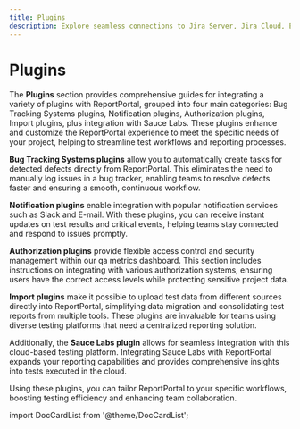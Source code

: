 ```yaml
---
title: Plugins
description: Explore seamless connections to Jira Server, Jira Cloud, E-mail server and other plugins for enhanced test reporting tool.
---
```


# Plugins

The **Plugins** section provides comprehensive guides for integrating a variety of plugins with ReportPortal, grouped into four main categories: Bug Tracking Systems plugins, Notification plugins, Authorization plugins, Import plugins, plus integration with Sauce Labs. These plugins enhance and customize the ReportPortal experience to meet the specific needs of your project, helping to streamline test workflows and reporting processes.

**Bug Tracking Systems plugins** allow you to automatically create tasks for detected defects directly from ReportPortal. This eliminates the need to manually log issues in a bug tracker, enabling teams to resolve defects faster and ensuring a smooth, continuous workflow.

**Notification plugins** enable integration with popular notification services such as Slack and E-mail. With these plugins, you can receive instant updates on test results and critical events, helping teams stay connected and respond to issues promptly.

**Authorization plugins** provide flexible access control and security management within our qa metrics dashboard. This section includes instructions on integrating with various authorization systems, ensuring users have the correct access levels while protecting sensitive project data.

**Import plugins** make it possible to upload test data from different sources directly into ReportPortal, simplifying data migration and consolidating test reports from multiple tools. These plugins are invaluable for teams using diverse testing platforms that need a centralized reporting solution.

Additionally, the **Sauce Labs plugin** allows for seamless integration with this cloud-based testing platform. Integrating Sauce Labs with ReportPortal expands your reporting capabilities and provides comprehensive insights into tests executed in the cloud.

Using these plugins, you can tailor ReportPortal to your specific workflows, boosting testing efficiency and enhancing team collaboration.

import DocCardList from '@theme/DocCardList';

<DocCardList />
